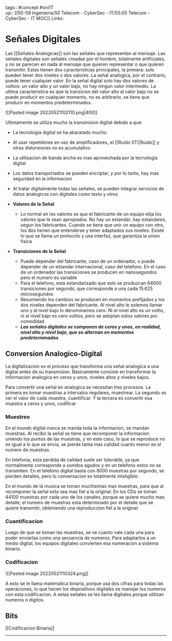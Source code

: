 tags:: #concept #on/IT  
up:: [[50-59 Ingenieria/50 Telecom - CyberSec - IT/50.00 Telecom - CyberSec - IT MOC]]
Links: 
# Señales Digitales
Las [[Señales Analogicas]] son las señales que representan al mensaje. Las señales digitales son señales creadas por el hombre, totalmente artificiales, y no se parecen en nada al mensaje que quieren representar o que quieren transmitir. Estas tienen dos caracteristicas principales, la primera: solo pueden tener dos niveles o dos valores. La señal analogica, por el contrario, puede tener cualquier valor. En la señal digital solo hay dos valores de voltios: un valor alto y un valor bajo, no hay ningun valor intermedio. La ultima caracteristica es que la transicion del valor alto al valor bajo no se puede producir en cualquier momento, no es arbitrario, se tiene que producir en momentos predeterminados.

![[Pasted image 20220521102110.png|400]]

Ultimamente se utiliza mucho la transmision digital debido a que:
- La tecnologia digital se ha abaratado mucho
- Al usar repetidores en vez de amplificadores, el [[Ruido (IT)|Ruido]] y otras distorsiones no es acumulativo
- La utilizacion de banda ancha es mas aprovechada por la tecnologia digital
- Los datos transportados se pueden encriptar, y por lo tanto, hay mas seguridad en la informacion
- Al tratar digitalmente todas las señales, se pueden integrar servicios de datos analogicos con digitales como texto y otros

- **Valores de la Señal**
	- Lo normal en los valores es que el fabricante de un equipo elija los valores que le sean apropiados. No hay un estandar, hay estandares, segun los fabricantes. Cuando se tiene que unir un equipo con otro, los dos tienen que entenderse y tener adaptados sus niveles. Existe lo que se llama un protocolo y una interfaz, que garantiza la union fisica
- **Transiciones de la Señal**
	- Puede depender del fabricante, caso de un ordenador, o puede depender de un estandar internacional, caso del telefono. En el caso de un ordenador las transiciones se producen en nanosegundos pero el numero es variable
	- Para el telefono, esta estandarizado que solo se produzcan 64000 transiciones por segundo, que corresponde a una cada 15.625 microsegundos
	- Resumiendo los cambios se producen en momentos prefijados y los dos niveles dependen del fabricante. Al nivel alto le solemos llamar uno y al nivel bajo lo denominamos cero. Ni el nivel alto es un voltio, ni el nivel bajo es cero voltios, pero se adoptan estos valores por comodidad
	- ***Las señales digitales se componen de ceros y unos, en realidad, nivel alto y nivel bajo, que se alternan en momentos predeterminados***

## Conversion Analogico-Digital
La digitalizacion es el proceso que transforma una señal analogica a una digital antes de su transmision. Basicamente consiste en transformar la informacion analogica en ceros y unos, niveles altos y niveles bajos.

Para convertir una señal en analogica se necesitan tres procesos. La primera es tomar muestras a intervalos regulares, muestrear. La segundo es ver el valor de cada muestra, cuantificar. Y la tercera es convertir esa muestra a ceros y unos, codificar

### Muestreo
En el mundo digital nunca se manda toda la informacion, se mandan muestras. Al recibir la señal se tiene que recomponer la informacion uniendo los puntos de las muestras, y en este caso, lo que se reproduce no es igual a lo que se envia, se pierde tanta mas calidad cuanto menor es el numero de muestras.

En telefonia, esta perdida de calidad suele ser tolerable, ya que normalmente corresponde a sonidos agudos y en un telefono estos no se transmiten. En el telefono digital basta con 8000 muestras por segundo, se pierden detalles, pero lo conversacion es totalmente inteligible.

En el mundo de la musica se toman muchisimas mas muestras, para que al recomponer la señal esta sea mas fiel a la original. En los CDs se toman 44100 muestras por cada uno de los canales, porque se quiere mucho mas detalle; el numero de muestras esta determinado por el detalle que se quiere transmitir, obteniendo una reproduccion fiel a la original

### Cuantificacion
Luego de que se toman las muestras, se ve cuanto vale cada una para poder enviarlas como una secuencia de numeros. Para adaptarlos a un medio digital, los equipos digitales convierten esa numeracion a sistema binario.

### Codificacion
![[Pasted image 20220521110324.png]]

A esto se le llama matematica binaria, porque usa dos cifras para todas las operaciones, lo que hacen los dispositivos digitales es manejar los numeros con esta codificacion. A estas señales se les llama digitales porque utilizan numeros o digitos.

## Bits
[[Codificacion Binaria]]
___
